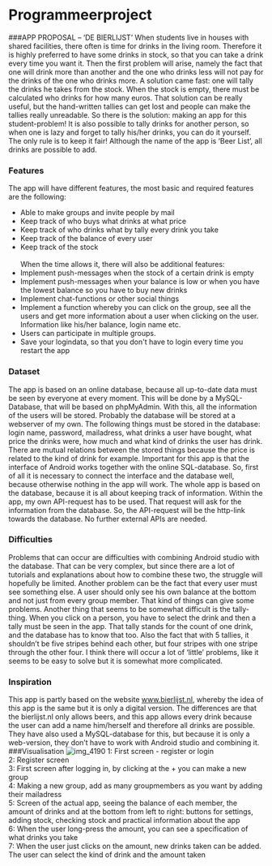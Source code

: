 # Programmeerproject

###APP PROPOSAL – ‘DE BIERLIJST’
When students live in houses with shared facilities, there often is time for drinks in the living room. Therefore it is highly preferred to have some drinks in stock, so that you can take a drink every time you want it. Then the first problem will arise, namely the fact that one will drink more than another and the one who drinks less will not pay for the drinks of the one who drinks more. A solution came fast: one will tally the drinks he takes from the stock. When the stock is empty, there must be calculated who drinks for how many euros. That solution can be really useful, but the hand-written tallies can get lost and people can make the tallies really unreadable. So there is the solution: making an app for this student-problem! It is also possible to tally drinks for another person, so when one is lazy and forget to tally his/her drinks, you can do it yourself. The only rule is to keep it fair! Although the name of the app is ‘Beer List’, all drinks are possible to add.
### Features
The app will have different features, the most basic  and required features are the following:
-	Able to make groups and invite people by mail
-	Keep track of who buys what drinks at what price
-	Keep track of who drinks what by tally every drink you take
-	Keep track of the balance of every user 
-	Keep track of the stock<br><br>
When the time allows it, there will also be additional features:    <br>
-	Implement push-messages when the stock of a certain drink is empty
-	Implement push-messages when your balance is low or when you have the lowest balance so you have to buy new drinks
-	Implement chat-functions or other social things 
-	Implement a function whereby you can click on the group, see all the users and get more information about a user when clicking on the user. Information like his/her balance, login name etc.
-	Users can participate in multiple groups.
-	Save your logindata, so that you don't have to login every time you restart the app<br>

### Dataset
The app is based on an online database, because all up-to-date data must be seen by everyone at every moment. This will be done by a MySQL-Database, that will be based on phpMyAdmin. With this, all the information of the users will be stored. Probably the database will be stored at a webserver of my own. The following things must be stored in the database: login name, password, mailadress, what drinks a user have bought, what price the drinks were, how much and what kind of drinks the user has drink. There are mutual relations between the stored things because the price is related to the kind of drink for example. 
Important for this app is that the interface of Android works together with the online SQL-database. So, first of all it is necessary to connect the interface and the database well, because otherwise nothing in the app will work. The whole app is based on the database, because it is all about keeping track of information. 
Within the app, my own API-request has to be used. That request will ask for the information from the database. So, the API-request will be the http-link towards the database. No further external APIs are needed.

### Difficulties
Problems that can occur are difficulties with combining Android studio with the database. That can be very complex, but since there are a lot of tutorials and explanations about how to combine these two, the struggle will hopefully be limited. Another problem can be the fact that every user must see something else. A user should only see his own balance at the bottom and not just from every group member. That kind of things can give some problems. Another thing that seems to be somewhat difficult is the tally-thing. When you click on a person, you have to select the drink and then a tally must be seen in the app. That tally stands for the count of one drink, and the database has to know that too. Also the fact that with 5 tallies, it shouldn’t be five stripes behind each other, but four stripes with one stripe through the other four. I think there will occur a lot of ‘little’ problems, like it seems to be easy to solve but it is somewhat more complicated.
### Inspiration 
This app is partly based on the website www.bierlijst.nl, whereby the idea of this app is the same but it is only a digital version. The differences are that the bierlijst.nl only allows beers, and this app allows every drink because the user can add a name him/herself and therefore all drinks are possible. They have also used a MySQL-database for this, but because it is only a web-version, they don’t have to work with Android studio and combining it.
###Visualisation
![img_4190](https://cloud.githubusercontent.com/assets/18394953/15651865/7c442246-2682-11e6-8664-37641bc7aa86.JPG)
1: First screen - register or login <br>
2: Register screen <br>
3: First screen after logging in, by clicking at the + you can make a new group <br>
4: Making a new group, add as many groupmembers as you want by adding their mailadress <br>
5: Screen of the actual app, seeing the balance of each member, the amount of drinks and at the bottom from left to right: buttons for settings, adding stock, checking stock and practical information about the app <br>
6: When the user long-press the amount, you can see a specification of what drinks you take <br>
7: When the user just clicks on the amount, new drinks taken can be added. The user can select the kind of drink and the amount taken


